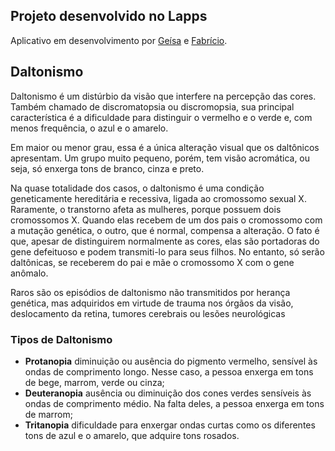 ## Projeto desenvolvido no Lapps

Aplicativo em desenvolvimento por [Geísa](https://github.com/geisalaiane) e [Fabrício](https://github.com/fabricioselotto).

## Daltonismo

Daltonismo é um distúrbio da visão que interfere na percepção das cores. Também chamado de discromatopsia ou discromopsia, sua principal característica é a dificuldade para distinguir o vermelho e o verde e, com menos frequência, o azul e o amarelo.

Em maior ou menor grau, essa é a única alteração visual que os daltônicos apresentam. Um grupo muito pequeno, porém, tem visão acromática, ou seja, só enxerga tons de branco, cinza e preto.

Na quase totalidade dos casos, o daltonismo é uma condição geneticamente hereditária e recessiva, ligada ao cromossomo sexual X. Raramente, o transtorno afeta as mulheres, porque possuem dois cromossomos X. Quando elas recebem de um dos pais o cromossomo com a mutação genética, o outro, que é normal, compensa a alteração. O fato é que, apesar de distinguirem normalmente as cores, elas são portadoras do gene defeituoso e podem transmiti-lo para seus filhos. No entanto, só serão daltônicas, se receberem do pai e mãe o cromossomo X com o gene anômalo.

Raros são os episódios de daltonismo não transmitidos por herança genética, mas adquiridos em virtude de trauma nos órgãos da visão, deslocamento da retina, tumores cerebrais ou lesões neurológicas

### Tipos de Daltonismo
 
* **Protanopia**  diminuição ou ausência do pigmento vermelho, sensível às ondas de comprimento longo. Nesse caso, a pessoa enxerga em tons de bege, marrom, verde ou cinza;
* **Deuteranopia** ausência ou diminuição dos cones verdes sensíveis às ondas de comprimento médio. Na falta deles, a pessoa enxerga em tons de marrom;
* **Tritanopia** dificuldade para enxergar ondas curtas como os diferentes tons de azul e o amarelo, que adquire tons rosados.
